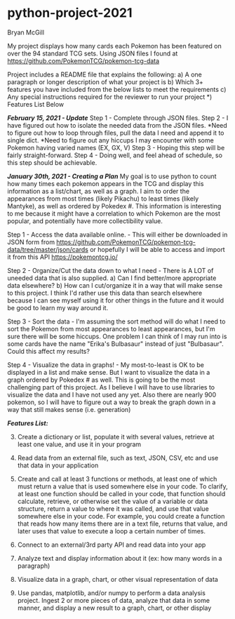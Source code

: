 # python-project-2021
Bryan McGill

My project displays how many cards each Pokemon has been featured on over the 94 standard TCG sets. Using JSON files I found at https://github.com/PokemonTCG/pokemon-tcg-data 



Project includes a README file that explains the following:
    a) A one paragraph or longer description of what your project is
    b) Which 3+ features you have included from the below lists to meet the requirements
    c) Any special instructions required for the reviewer to run your project
    *) Features List Below

***February 15, 2021 - Update***
Step 1 - Complete through JSON files.
Step 2 - I have figured out how to isolate the needed data from the JSON files.
        *Need to figure out how to loop through files, pull the data I need and append it to single dict.
        *Need to figure out any hiccups I may encounter with some Pokemon having varied names (EX, GX, V)
Step 3 - Hoping this step will be fairly straight-forward.
Step 4 - Doing well, and feel ahead of schedule, so this step should be achievable.

***January 30th, 2021 - Creating a Plan***
My goal is to use python to count how many times each pokemon appears in the TCG and display this information as a list/chart, as well as a graph. I aim to order the appearances from most times (likely Pikachu) to least times (likely Mantyke), as well as ordered by Pokedex #. This information is interesting to me because it might have a correlation to which Pokemon are the most popular, and potentially have more collectibility value. 

Step 1 - Access the data available online.
    - This will either be downloaded in JSON form from https://github.com/PokemonTCG/pokemon-tcg-data/tree/master/json/cards or hopefully I will be able to access and import it from this API https://pokemontcg.io/

Step 2 - Organize/Cut the data down to what I need
    - There is A LOT of uneeded data that is also supplied. a) Can I find better/more appropriate data elsewhere? b) How can I cut/organize it in a way that will make sense to this project. I think I'd rather use this data than search elsewhere because I can see myself using it for other things in the future and it would be good to learn my way around it.

Step 3 - Sort the data 
    - I'm assuming the sort method will do what I need to sort the Pokemon from most appearances to least appearances, but I'm sure there will be some hiccups. One problem I can think of I may run into is some cards have the name "Erika's Bulbasaur" instead of just "Bulbasaur". Could this affect my results?

Step 4 - Visualize the data in graphs!
    - My most-to-least is OK to be displayed in a list and make sense. But I want to visualize the data in a graph ordered by Pokedex # as well. This is going to be the most challenging part of this project. As I believe I will have to use libraries to visualize the data and I have not used any yet. Also there are nearly 900 pokemon, so I will have to figure out a way to break the graph down in a way that still makes sense (i.e. generation)
    

***Features List:***

3) Create a dictionary or list, populate it with several values, retrieve at least one value, and use it in your program

5) Read data from an external file, such as text, JSON, CSV, etc and use that data in your application

6) Create and call at least 3 functions or methods, at least one of which must return a value that is used somewhere else in your code. To clarify, at least one function should be called in your code, that function should calculate, retrieve, or otherwise set the value of a variable or data structure, return a value to where it was called, and use that value somewhere else in your code. For example, you could create a function that reads how many items there are in a text file, returns that value, and later uses that value to execute a loop a certain number of times.

8) Connect to an external/3rd party API and read data into your app

12) Analyze text and display information about it (ex: how many words in a paragraph)

13) Visualize data in a graph, chart, or other visual representation of data

16) Use pandas, matplotlib, and/or numpy to perform a data analysis project. Ingest 2 or more pieces of data, analyze that data in some manner, and display a new result to a graph, chart, or other display